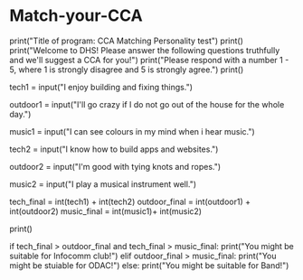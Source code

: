 # Match-your-CCA
print("Title of program: CCA Matching Personality test")
print()
print("Welcome to DHS! Please answer the following questions truthfully and we'll suggest a CCA for you!")
print("Please respond with a number 1 - 5, where 1 is strongly disagree and 5 is strongly agree.")
print()

tech1 = input("I enjoy building and fixing things.")

outdoor1 = input("I'll go crazy if I do not go out of the house for the whole day.")

music1 = input("I can see colours in my mind when i hear music.")

tech2 = input("I know how to build apps and websites.")

outdoor2 = input("I'm good with tying knots and ropes.")

music2 = input("I play a musical instrument well.")


tech_final = int(tech1) + int(tech2)
outdoor_final = int(outdoor1) + int(outdoor2)
music_final = int(music1)+ int(music2)

print()

if tech_final > outdoor_final and tech_final > music_final:
  print("You might be suitable for Infocomm club!")
elif outdoor_final > music_final:
  print("You might be stuiable for ODAC!")
else:
  print("You might be suitable for Band!")

  
